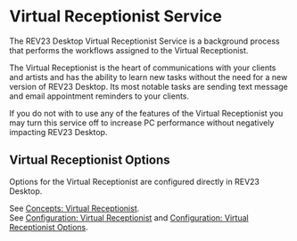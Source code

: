 # Virtual Receptionist Service

The REV23 Desktop Virtual Receptionist Service is a background process that performs the workflows assigned to the Virtual Receptionist. 

The Virtual Receptionist is the heart of communications with your clients and artists and has the ability to learn new tasks without the need for a new version of REV23 Desktop. Its most notable tasks are sending text message and email appointment reminders to your clients.

If you do not with to use any of the features of the Virtual Receptionist you may turn this service off to increase PC performance without negatively impacting REV23 Desktop.

## Virtual Receptionist Options

Options for the Virtual Receptionist are configured directly in REV23 Desktop.

See [Concepts: Virtual Receptionist](concepts/virtual-receptionist.md).  
See [Configuration: Virtual Receptionist](../configuration/virtual-receptionist.md) and [Configuration: Virtual Receptionist Options](../configuiration/virtual-receptionist-options.md).